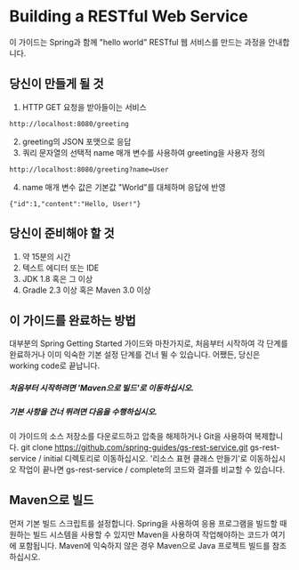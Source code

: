 # Building a RESTful Web Service

이 가이드는 Spring과 함께 "hello world" RESTful 웹 서비스를 만드는 과정을 안내합니다.

## 당신이 만들게 될 것
1. HTTP GET 요청을 받아들이는 서비스
~~~
http://localhost:8080/greeting
~~~
2. greeting의 JSON 포맷으로 응답
3. 쿼리 문자열의 선택적 name 매개 변수를 사용하여 greeting을 사용자 정의
~~~
http://localhost:8080/greeting?name=User
~~~
4. name 매개 변수 값은 기본값 "World"를 대체하며 응답에 반영
~~~
{"id":1,"content":"Hello, User!"}
~~~

## 당신이 준비해야 할 것
1. 약 15분의 시간
2. 텍스트 에디터 또는 IDE
3. JDK 1.8 혹은 그 이상
4. Gradle 2.3 이상 혹은 Maven 3.0 이상

## 이 가이드를 완료하는 방법
대부분의 Spring Getting Started 가이드와 마찬가지로, 처음부터 시작하여 각 단계를 완료하거나 이미 익숙한 기본 설정 단계를 건너 뛸 수 있습니다. 어쨌든, 당신은 working code로 끝납니다.

##### 처음부터 시작하려면 'Maven으로 빌드'로 이동하십시오.

##### 기본 사항을 건너 뛰려면 다음을 수행하십시오.
이 가이드의 소스 저장소를 다운로드하고 압축을 해제하거나 Git을 사용하여 복제합니다. git clone https://github.com/spring-guides/gs-rest-service.git
gs-rest-service / initial 디렉토리로 이동하십시오.
'리소스 표현 클래스 만들기'로 이동하십시오
작업이 끝나면 gs-rest-service / complete의 코드와 결과를 비교할 수 있습니다.

## Maven으로 빌드
먼저 기본 빌드 스크립트를 설정합니다. Spring을 사용하여 응용 프로그램을 빌드할 때 원하는 빌드 시스템을 사용할 수 있지만 Maven을 사용하여 작업해야하는 코드가 여기에 포함됩니다. Maven에 익숙하지 않은 경우 Maven으로 Java 프로젝트 빌드를 참조하십시오.
